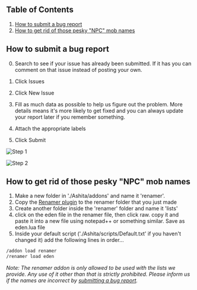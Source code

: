 ## Table of Contents

1. [How to submit a bug report](https://github.com/EdenServer/community/blob/master/README.md#how-to-submit-a-bug-report)
2. [How to get rid of those pesky "NPC" mob names](https://github.com/EdenServer/community/blob/master/README.md#how-to-get-rid-of-those-pesky-npc-mob-names)

## How to submit a bug report

0. Search to see if your issue has already been submitted. If it has you can comment on that issue instead of posting your own.

1. Click Issues

2. Click New Issue

3. Fill as much data as possible to help us figure out the problem. More details means it's more likely to get fixed and you can always update your report later if you remember something.

4. Attach the appropriate labels

5. Click Submit

![Step 1](https://raw.githubusercontent.com/EdenServer/Issues/master/step1.png)

![Step 2](https://raw.githubusercontent.com/EdenServer/Issues/master/step2.png)



## How to get rid of those pesky "NPC" mob names

1. Make a new folder in './Ashita/addons' and name it 'renamer'.
2. Copy the [Renamer plugin](https://raw.githubusercontent.com/TeoTwawki/renamer/master/ashita/v3/renamer.lua) to the renamer folder that you just made
3. Create another folder inside the 'renamer' folder and name it 'lists'
4. click on the eden file in the renamer file, then click raw. copy it and paste it into a new file using notepad++ or something similar. Save as eden.lua file
5. Inside your default script ('./Ashita/scripts/Default.txt' if you haven't changed it) add the following lines in order...
```txt
/addon load renamer
/renamer load eden
```

*Note: The renamer addon is only allowed to be used with the lists we provide. Any use of it other than that is strictly prohibited. Please inform us if the names are incorrect by [submitting a bug report](https://github.com/EdenServer/community/blob/master/README.md#how-to-submit-a-bug-report).*
